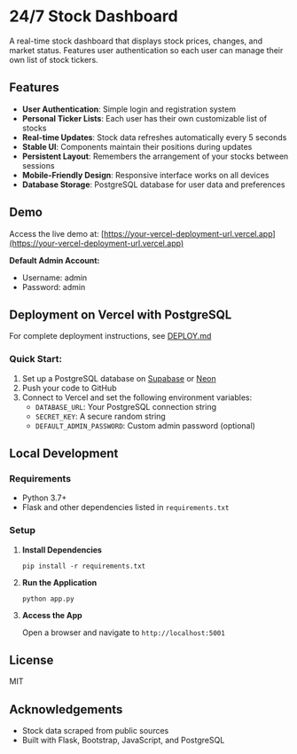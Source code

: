 # 24/7 Stock Dashboard

A real-time stock dashboard that displays stock prices, changes, and market status. Features user authentication so each user can manage their own list of stock tickers.

## Features

- **User Authentication**: Simple login and registration system
- **Personal Ticker Lists**: Each user has their own customizable list of stocks
- **Real-time Updates**: Stock data refreshes automatically every 5 seconds
- **Stable UI**: Components maintain their positions during updates
- **Persistent Layout**: Remembers the arrangement of your stocks between sessions
- **Mobile-Friendly Design**: Responsive interface works on all devices
- **Database Storage**: PostgreSQL database for user data and preferences

## Demo

Access the live demo at: [https://your-vercel-deployment-url.vercel.app](https://your-vercel-deployment-url.vercel.app)

**Default Admin Account:**
- Username: admin
- Password: admin

## Deployment on Vercel with PostgreSQL

For complete deployment instructions, see [DEPLOY.md](DEPLOY.md)

### Quick Start:

1. Set up a PostgreSQL database on [Supabase](https://supabase.com/) or [Neon](https://neon.tech/)
2. Push your code to GitHub
3. Connect to Vercel and set the following environment variables:
   - `DATABASE_URL`: Your PostgreSQL connection string
   - `SECRET_KEY`: A secure random string
   - `DEFAULT_ADMIN_PASSWORD`: Custom admin password (optional)

## Local Development

### Requirements

- Python 3.7+
- Flask and other dependencies listed in `requirements.txt`

### Setup

1. **Install Dependencies**
   ```
   pip install -r requirements.txt
   ```

2. **Run the Application**
   ```
   python app.py
   ```

3. **Access the App**
   
   Open a browser and navigate to `http://localhost:5001`

## License

MIT

## Acknowledgements

- Stock data scraped from public sources
- Built with Flask, Bootstrap, JavaScript, and PostgreSQL 